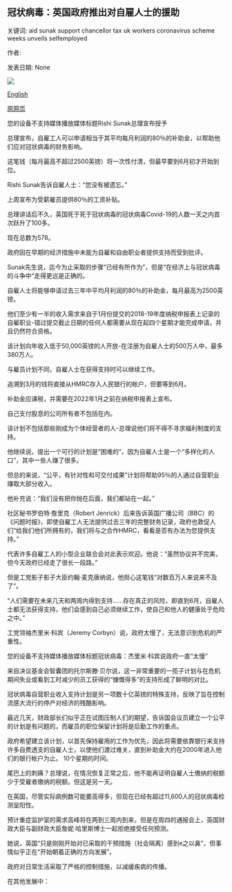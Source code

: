 ## 冠状病毒：英国政府推出对自雇人士的援助

关键词: aid sunak support chancellor tax uk workers coronavirus scheme weeks unveils selfemployed

作者: 

发表日期: None

![](https://ichef.bbci.co.uk/images/ic/1024x576/p087t676.jpg)

[English](Coronavirus%3A%20UK%20government%20unveils%20aid%20for%20self-employed.md)

[原网页](https://www.bbc.com/news/uk-52053914)

您的设备不支持媒体播放媒体标题Rishi Sunak总理宣布授予

总理宣布，自雇工人可以申请相当于其平均每月利润的80％的补助金，以帮助他们应对冠状病毒的财务影响。

这笔钱（每月最高不超过2500英镑）将一次性付清，但最早要到6月初才开始到位。

Rishi Sunak告诉自雇人士：“您没有被遗忘。”

上周宣布为受薪雇员提供80％的工资补贴。

总理讲话后不久，英国死于死于冠状病毒的冠状病毒Covid-19的人数一天之内首次跃升了100多。

现在总数为578。

政府因在早期的经济措施中未能为自雇和自由职业者提供支持而受到批评。

Sunak先生说，迄今为止采取的步骤“已经有所作为”，但是“在经济上与冠状病毒的斗争中”走得更远是正确的。

自雇人士将能够申请过去三年中平均月利润的80％的补助金，每月最高为2500英镑。

他们至少有一半的收入需求来自于1月份提交的2018-19年度纳税申报表上记录的自雇职业-错过提交截止日期的任何人都需要从现在起四个星期才能完成申请，并且仍然符合资格。

该计划向年收入低于50,000英镑的人开放-在注册为自雇人士的500万人中，最多380万人。

与雇员计划不同，自雇人士在获得支持时可以继续工作。

追溯到3月的钱将直接从HMRC存入人民银行的帐户，但要等到6月。

补助金应课税，并需要在2022年1月之前在纳税申报表上宣布。

自己支付股息的公司所有者不包括在内。

该计划不包括那些刚成为个体经营者的人-总理说他们将不得不寻求福利制度的支持。

他继续说，提出一个可行的计划是“困难的”，因为自雇人士是一个“多样化的人口”，其中一些人赚了很多。

但总的来说，“公平，有针对性和可交付成果”计划将帮助95％的人通过自营职业赚取大部分收入。

他补充说：“我们没有把你抛在后面，我们都站在一起。”

社区秘书罗伯特·詹里克（Robert Jenrick）后来告诉英国广播公司（BBC）的《问题时报》，即使自雇工人无法提供过去三年的完整财务记录，政府也敦促人们“给我们他们所拥有的，我们将与之合作HMRC，看看是否有办法为您提供支持。”

代表许多自雇工人的小型企业联合会对此表示欢迎。他说：“虽然协议并不完美，但今天政府已经走了很长一段路。”

但是工党影子影子大臣约翰·麦克唐纳说，他担心这笔钱“对数百万人来说来不及了”。

“人们需要在未来几天和两周内得到支持……存在真正的风险，即直到6月，自雇人士都无法获得支持，他们会感到自己必须继续工作，使自己和他人的健康处于危险之中。”

工党领袖杰里米·科宾（Jeremy Corbyn）说，政府太慢了，无法意识到危机的严重性。

您的设备不支持媒体播放媒体标题冠状病毒：杰里米·科宾说政府一直“太慢”

来自决议基金会智囊团的托尔斯滕·贝尔说，这一非常重要的一揽子计划与在危机期间失业或看到工时减少的员工获得的“慷慨得多”的支持形成了鲜明的对比。

冠状病毒自营职业收入支持计划是另一项数十亿英镑的特殊支持，反映了旨在控制流感大流行的停产对经济的残酷影响。

最近几天，财政部长们似乎正在试图压制人们的期望，告诉国会议员建立一个公平的计划是有问题的，而雇员的职位保留计划将是后勤工作的重点。

政府希望建立该计划，以首先保持雇用的工作为优先，因此将需要依靠银行来支持许多自费透支的自雇人士，以使他们渡过难关，直到补助金大约在2000年进入他们的银行帐户为止。 10个星期的时间。

尾巴上的刺痛？总理说，在情况恢复正常之后，他不能再证明自雇人士缴纳的税额少于受雇者缴纳的税额。但这是另一天。

在英国，尽管实际病例数可能要高得多，但现在已经有超过11,600人的冠状病毒检测呈阳性。

预计重症监护室的需求高峰将在两到三周内到来，但是在周四的通报会上，英国财政大臣与副财政大臣詹妮·哈里斯博士一起拒绝接受任何预测。

她说，英国“只是刚刚开始对已采取的干预措施（社会隔离）感到e之以鼻”，但事情似乎正在“开始朝着正确的方向发展”。

政府对日常生活采取了严格的控制措施，以减缓疾病的传播。

在其他发展中：